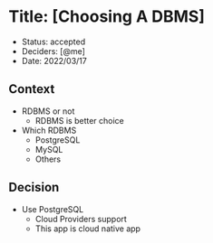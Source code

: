 # Title: [Choosing A DBMS]

- Status: accepted
- Deciders: [@me]
- Date: 2022/03/17

## Context

- RDBMS or not
  - RDBMS is better choice
- Which RDBMS
  - PostgreSQL
  - MySQL
  - Others

## Decision

- Use PostgreSQL
    - Cloud Providers support
    - This app is cloud native app